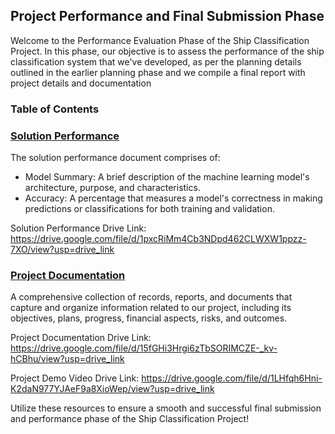 ## Project Performance and Final Submission Phase

Welcome to the Performance Evaluation Phase of the Ship Classification Project. In this phase, our objective is to assess the performance of the ship classification system that we've developed, as per the planning details outlined in the earlier planning phase and we compile a final report with project details and documentation

### Table of Contents

<h3><a href = "Solution%20Performance.pdf"> Solution Performance </a> </h3>

The solution performance document comprises of: <br>

- Model Summary: A brief description of the machine learning model's architecture, purpose, and characteristics.<br>
- Accuracy: A percentage that measures a model's correctness in making predictions or classifications for both training and validation.<br>

Solution Performance Drive Link: https://drive.google.com/file/d/1pxcRiMm4Cb3NDpd462CLWXW1ppzz-7XO/view?usp=drive_link

<h3><a href = "Ship%20Classification%20Project%20Documentation.pdf"> Project Documentation </a> </h3>

A comprehensive collection of records, reports, and documents that capture and organize information related to our project, including its objectives, plans, progress, financial aspects, risks, and outcomes.

Project Documentation Drive Link: https://drive.google.com/file/d/15fGHi3Hrgi6zTbSORIMCZE-_kv-hCBhu/view?usp=drive_link

Project Demo Video Drive Link: https://drive.google.com/file/d/1LHfqh6Hni-K2daN977YJAeF9a8XioWep/view?usp=drive_link

Utilize these resources to ensure a smooth and successful final submission and performance phase of the Ship Classification Project!
